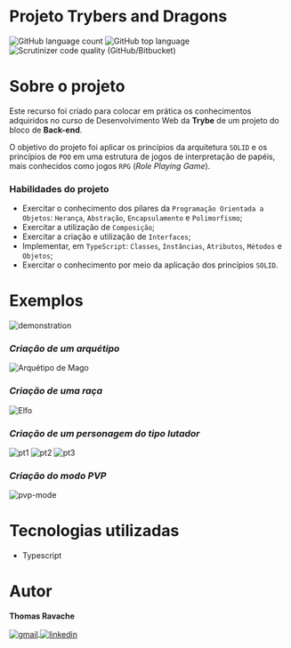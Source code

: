 # Projeto Trybers and Dragons
![GitHub language count](https://img.shields.io/github/languages/count/thomasravache/project-trybers-and-dragons-trybe)
![GitHub top language](https://img.shields.io/github/languages/top/thomasravache/project-trybers-and-dragons-trybe)
![Scrutinizer code quality (GitHub/Bitbucket)](https://img.shields.io/scrutinizer/quality/g/thomasravache/project-trybers-and-dragons-trybe/main)

# Sobre o projeto

Este recurso foi criado para colocar em prática os conhecimentos adquiridos no curso de Desenvolvimento Web da **Trybe** de um projeto do bloco de **Back-end**.

O objetivo do projeto foi aplicar os princípios da arquitetura `SOLID` e os princípios de `POO` em uma estrutura de jogos de interpretação de papéis, mais conhecidos como jogos `RPG` (_Role Playing Game_).

### Habilidades do projeto

- Exercitar o conhecimento dos pilares da `Programação Orientada a Objetos`: `Herança`, `Abstração`, `Encapsulamento` e `Polimorfismo`;
- Exercitar a utilização de `Composição`;
- Exercitar a criação e utilização de `Interfaces`;
- Implementar, em `TypeScript`: `Classes`, `Instâncias`, `Atributos`, `Métodos` e `Objetos`;
- Exercitar o conhecimento por meio da aplicação dos princípios `SOLID`.

# Exemplos

![demonstration](https://lh3.googleusercontent.com/Tg2Hc7f3D-4tQ3qy1sDuoxyCPcypD_H5AF1YK2rroDHCbJtp4QpwGQ-ByT8CvOd1M0JWF2qw5HGWsDyhI1_xHotv0PSUH7YZOWMS0lmRyzAqID1MgqAc7SZkZ5IqE3yGCPcEOTyYzVe-lIeNbkP8G_fbtBiP-OdiM0KGjxdURNc-4drOeAP2AySTi66lzHJ6OO7W7U5ZmZ7GCoDEKT0RxKamcWCSZlV3UqI7B4LCsX86byV5BmeFJn7V7FAM-IQvdJY40edjoSM7ifyI3l1lWpo0LvUL3x89tFzU_t3Ttb_FM-VJu-JEiCK1Y77DNkuf0M_6EF7I865nNKGuYJM_s0Jv58w6Dpw8XgEt0ywnI4eThZ3WiApUZ0XgQyQpXGwowcqcFHE0C-pguvYw_8O6hhnaZGKSFEPAKdeg0GV6Chffg02e26dOxbNbdIN8sUJusq5sliYmoAyTLlqaF5Ph8SkHpKk-oAY-t22SHRI4nnnGQZkCwYAQ_KLG--GBBw2sTqDjwdSHbNmVfN9eIC9Dfegy_9DdntAacX5wzANbUL-dTqFS7iMndR3Xbu9gskmaYGTDGZjdswv1pNI3VoNWaZf9nwylqAqoo4c9qj6j0GpMIZcix3TF0qgvTWJDAolFTz84aPwqMIEso87sB1ib2m_G-aICeK1irTWJoS4YvZYiuoYXZcV12UHxMyAlpQ6oUalESMswgTUuX9YNL3zJP9aEGEByRRiIYwzi9BZ66DKL2ccxGfTFC8HHqTumKcM=w788-h398-no?authuser=0)

### *Criação de um arquétipo*
![Arquétipo de Mago](https://lh3.googleusercontent.com/S5ZSfuWdE_BTn7D-gVY3tlr4vwGnOxk9FwuZ6X7BVhgxzFYiz2ialcfhcpWK3bZVBQ8aMrS_HcFoXEoQfxhb5JscDa9OvE_Rt3T3NWRkAf-CUtPBgroGboE_O8MechASdX7XwlZBe4dnKRchR003NLAerJRY59_BkcV80EZza0sg7XtQ7tO4JC6n5tTFiQ8OkcgI_1pJ_XJDMbCz1igq_lAvN-LvaDDGtvo5iLUOYxM5endHdNyPkPtuzTmXuUd_6x-cuHllHaD9V6zmM576eJ8ic32GsdwOD-TBrOLqYKzSqLpM1n3wrsl3PXCMSLCDmYk2XkEE5nzqHgAbZdeFQHMhexSqVfAVNZ3UN5cXeOUVj6YAT1pkN_qCezuXE_-XdjdOOpFQu2aKDUgQJ1heHL0lzFHG-PMjuQtN-zFfFYLnQ7UDRtAQ9c2FOiI-hxk66aIPnBU0Cxq3spv-77Jk3jyrlubKce3fO-9Rd6EJ8327lhdJc4A6UXgoDC6DUYnaS1aX6ltYuamfjMc-I0a-lNQOJ9iqbi3nPKKM952p5UF6Gyb59_JreL0d9C07aSI_X3dpNwP6jGKUQCAGUfHagiHN0YRzRZRPYl1lR9XT52QvDjRJnKWi9SNAmTSvPuI1LzzBLSUPv7dmabc6y6-0quNimVaJlcBkyDzQJQyZ-WRADtPGdwRNLXBrSrGRM-LRbWqzv_sXJ5M0Z0qY3YvBLfsjNrWcIv56JSBkRkJDR8WsB-I5EuL0WvW6vxpDMwc=w793-h541-no?authuser=0)

### *Criação de uma raça*
![Elfo](https://lh3.googleusercontent.com/R5XiBneNginOi9zdG1gBV_Ix0U0s3JGUSEojqnlouwKZBGcnanviBSyV8jeSS0YoUw5TCb0yi8lNSkQPItn45T8JelFrx_yp5UFPDGF918BbokTfsTRiE_vDfx1VGFihRd3RFdeQS0nj8cBsYxwl-3jk0PMt1dTPcAPV3tw9IMQ8WOS0Quw7ss1Yq_1lOH0dI2zCCS57YXTgSMiDFHvLqu-jto-BY4sOthA6nmiAQL3QU8_CzE63XpwomlGPLH4mgA29Iou9bowNXGMtGofuHEVdnFnyKtmGshD0rWPtaqOUu7C0zslq0o3BAjOrNBiXr4PPfW_2LqzCOCD2w2sX9egHsMQcZIW9oo1FYofS10xmdvMIdlA-JOngXWskxp2ZztVfTC3JfiPuEtCJsdX74te6U3e5-cF-v0wraYqOQzhhe1s31ZWLOz2yqBbw73YIGscZVX4bmDsZPUjsECsBv2YuOBS9RhKXZYe6T8ldfphY9aAborJd-IWZWBi8CVnI8C827dB9PjsGIV4xmUO-B1iNPGdJYK1jYikIdhnN0JIlWs6G4IB7GRI0e3Arm6_q93ZIl_ewkg3Kx5pgMuUPSXlV2sbBSBnM9vUP639Cuh6XIkGEBolbwXFXlcWASp1zdJHelFtLKyvKAcNxMytR9dFADZucpQU8nnADWFV_bHxHA1aHAzHN-njoXa6Aely_RWg9deUI6u050hB_K-aPMUWvVrM7Xw5NRimQZKhklmJnhZZ-LRFl9O2BP5y96hA=w703-h524-no?authuser=0)

### *Criação de um personagem do tipo lutador*
![pt1](https://lh3.googleusercontent.com/DIWDepO8axxXXZSdf3lFXM1qbJAOmvpMGwT62VBTC6LQ62lGRoYxoaVpDSEDD16c5tj_79CjyrH2EG-DIEZNL47K0eW1TKCfXQdONxDonXyvP6t_nuo6RaE8V4RElucyzMOb9Op4QonykQbydqbO4i4PtocK23fRRlscxxm-tj9X6DqsHe062ijlg0nCI_63vUHXDEaX32eOs8GrgNcZQAi547DX967Mk-E8MHgodJoV3QlV6RKBpMCp7EsX-00iDk3pXlr8l2g-GdQSgE_HBLcPCG4-gQt5Jux8_eQHMyk7ZqM7IRCHtMuVcNP2tYMGJNzN0_2ml6uKHRo_bv47MoN97Py4LA1k7FUCKLnv_wrppTPT4_e6zyDmxT6EX6Ns3O4q2KGJa9HCMHVS4I1eFWh-us3PHmxhH5IWbmvr2HKeuf3GR0XI1tU-51T13g0r_oTx_1rCLJbtiywBPo0GikJEmv18we7Rs4NZ4MM_5SbPy7dh0bKaGcqhntU6JfoouCUqPSnoq1neLNh9aJBD4lQ_i5yavpgBfUWVyzd9rDb9ZVAo0o3BqCc4jCJIfnuBmbPV29iyIeSHpS3Z3N1bwbOKrDDxjJIN09MlsxGbCdCJw5x4rLvt_8qBEETO3WVfTndGP2OZBYuwAtAM8Kr6BnH5H36kJOygaeUD9OmS0kYXuVomLHzPMgXayk73YFWadDrDzaJ8KuckdrAY_Eci_LKc9DTvr3Wd5IDwa3UlhRoItvpv1PDT_TcusaHcYOI=w704-h935-no?authuser=0)
![pt2](https://lh3.googleusercontent.com/kYrPWoRSFQ762FxPRXhmcXu0tNUQ7KSmeSJvSY7x9noatPqHe0QtShs7LuuquPmO9EbqC0r-JhoBplyx4PApek0VsFf0VSbqNGRfbQuT2J2OcMlQ-__axowngUTjLI2IsWX_J99qj5S5PzK8EC-fCVx8-x0773uvkbbPu6ydxywJ1R18naQSpJUBikuh71aTOeXlFO6tPkm68S2m--fS2P-qhWV-QrgmfiD7HBx_AuLIhp3me2699p4nvg3-68iyC1VtpuOtXeHxuUW6LZ9lztO3A4wncEWGF2k2kRkYd8lJInqLHwJsEhEZ7pftPzkwgimpuZcK8XONXAmVlN0dPVtNY3SnXfgCT5v7XgPJHf-y_KaepXV2MbuD9mQOk4yRPPuLX1ixArjkVKXUcyBbpD8__jqM1PF6gQ3OZvsr9DX9JG_QnfuoJZLdRq0xgLc9wKM7KU7w__9ZMt7qV8IX4P2EkORycrSuLTkhcITQLdXanwXZc8I821VIWBDo4pDIdLMzcAz3ay8IZAsAb45o6sdLh1DfsgHTPps5cTIdvt38KD5BLSFtiS7reneZpFcenokyYodEqGEgiWvkClplaJyZBXW64Sr5mK9wlwuh_Fl5CiROHvPCdLC7yYvfu0c9ZzJtQodCkAPiHSVBXSSS3yaVj9fvjqm4Dx7CfgkUb6Q23n4dvbAgx-foQ08XLDbfn7eOmyk2EmwbysYbSUaz_goATmMojrs9X-Q_lZZDLy84C1vRbRUCTm8aHobm3XY=w859-h842-no?authuser=0)
![pt3](https://lh3.googleusercontent.com/r84BYo573z0ICIh3xy_aU97Vn5_JykwptpK1o75EhB2hKhJZRzX5TF1Np-Vt_pHuO-B4NTzcacKfxvrWoyq56Vczqfm5A5_BpGDjGTVvuDTjFKzE6CFW-2V_6Zc8DzFq0E56-TO1ZmTTg_9Tcvfk0J-U8j7wm5ZaOxFYD2Ki17i8xL57DEe5QOaFol6aPozG39AFbYtBpVF8jkMIkgdFouY9s4bFmHWJwCOSnWZl2Ge-z_VhysFkZGIDxkkHx48xgRlwmyLK2ZecaUcK7Vh65XoG1WG0OmUOoALxy99ynxsEgANva14HuCfqOJAIzWAORukC9lgcb6DvgmiAnNLMKD4UrUtcCGxARStAuArrHDGjblekUA4WYcrf3Nc_XtTMK8udeitbexEGXA-xkkm6VrfdgcrZ3lJPZAKjZL8Mw_TUTFmL0on5vl2vbfzCZfg9muuc91WWszbh6QwxlCb1o2vXvw5upmPmV-8Jc8HbvC95UkzcDQve-lwZ5Yf7_IZl_LWnITzyahsEOxZq3eIkC7Dc_1cSmmkv_N-KMajA8ylqjTgsHoCbKtJTxk66OTQ-MYxctLt_8c5SDhT4cAE6jCmk3-m1tyryaHACZmO-luRUnkjvEM-32rUopsvWRd8DKjLXrbP1SH4Cn4VjZGGqJtacfU15mAKs-R6MTsbTy5SQC1vJB0jsfJPzNOO_fjRh0ad4CrEXQn5LKvlzpRnDA_JX3-q81fN_9Qnx8iV38yWJgvJb2gEYB0N3kltZhe0=w861-h453-no?authuser=0)

### *Criação do modo PVP*
![pvp-mode](https://lh3.googleusercontent.com/t_mdemMU9oJ4j0S8KEqZHeCM3JhzDGXZMwcJEmd_ahAksnSc7oZcTJxtDFRxEvi5Pvy3XeRSu9Ym3btS8s9ybCmfBA18517ndvCf5fF8x1KnaiFhsEoscbGefhfi-TSW_fL5EEfHqMbxfELSjSk3Qdbi9XGuD9VTDLL_qLBV09ww4ZIYhkX0O5OmJNVMe39cN130ZcdX8IJxy2xIuXfME3qPutYUTl9kg9ClcNPOmGPaNJLEMSRLWMu2U70uk6EqTJjoeT9-oMxHNCK7Ekz4XQ185If_wS8ajLNrasGJegQ0CGiWAnDXvY1t3TUIcdBPbJkWntiUfK7ALlU6b9Qx-oChMAUIEINTnQjX149EhvXkT_BbHj2DByZswEOFrluXmodQMh8T4cV_zjCSirpDSUzKrM0JDaYcuTaaCZ17bZZZJDNv0g6z518V-DHSqE4Au27J7vnvDxUTb2nErUChlJmHiz1jvDnPglc9j5R7gIB0fKzqKm-KLbgH28MIVAa5qETk21HslhUGTKSDnO0KHBbygLiRWxfHIuKTP5fSUzBJD8BIm_ClreOJcyPyyz_TgFwHN2VKXkG2vkuKbuv7aiVICjwDpG0UxCA8G0XjXhz1JI0yksXmw1sg4PAp3FjaD6cQp87YG_01AYaqFB1KrXSpfMfc_ehmNaCVXR3AEgGT5SqETvZnGptvagOoKE3cOBgyrIrbfaJE_CJi0BQhzMH9SkeERd0vQiX2GbiHJ6ph6JXZxeT-_ptxffkRdso=w790-h824-no?authuser=0)

# Tecnologias utilizadas

 - Typescript

# Autor
**Thomas Ravache**

<div
  style="display: inline-block"
  align="left"     
>
  <a href="mailto:thomasravache31@gmail.com" target="_blank">
    <img
      align="center"
      alt="gmail"
      src="https://img.shields.io/badge/Gmail-D14836?style=for-the-badge&logo=gmail&logoColor=white"
    />
  </a>
  <a href="https://www.linkedin.com/in/thomasravache/" target="_blank">
    <img
      align="center"
      alt="linkedin"
      src="https://img.shields.io/badge/LinkedIn-0077B5?style=for-the-badge&logo=linkedin&logoColor=white"
    />
  </a>
</div>

